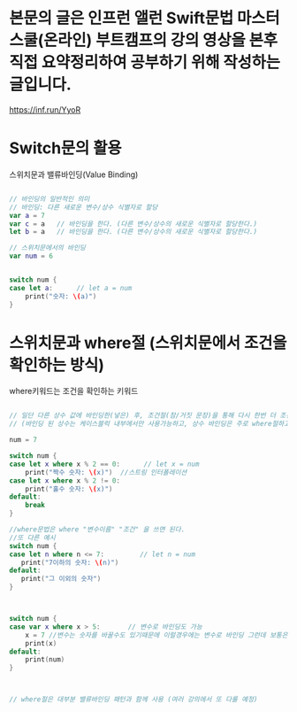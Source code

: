 # 본문의 글은 인프런 앨런 Swift문법 마스터 스쿨(온라인) 부트캠프의 강의 영상을 본후 직접 요약정리하여 공부하기 위해 작성하는 글입니다.
https://inf.run/YyoR    

# Switch문의 활용

스위치문과 밸류바인딩(Value Binding)   
```swift

// 바인딩의 일반적인 의미
// 바인딩: 다른 새로운 변수/상수 식별자로 할당
var a = 7
var c = a   // 바인딩을 한다. (다른 변수/상수의 새로운 식별자로 할당한다.)
let b = a   // 바인딩을 한다. (다른 변수/상수의 새로운 식별자로 할당한다.)

// 스위치문에서의 바인딩
var num = 6


switch num {
case let a:      // let a = num
    print("숫자: \(a)")
}
```

# 스위치문과 where절 (스위치문에서 조건을 확인하는 방식)
where키워드는 조건을 확인하는 키워드

```swift

// 일단 다른 상수 값에 바인딩한(넣은) 후, 조건절(참/거짓 문장)을 통해 다시 한번 더 조건 확인
// (바인딩 된 상수는 케이스블럭 내부에서만 사용가능하고, 상수 바인딩은 주로 where절하고 같이 사용됨)

num = 7

switch num {
case let x where x % 2 == 0:      // let x = num
    print("짝수 숫자: \(x)")  //스트링 인터폴레이션
case let x where x % 2 != 0:
    print("홀수 숫자: \(x)")
default:
    break
}

//where문법은 where "변수이름" "조건" 을 쓰면 된다.
//또 다른 예시
switch num {
case let n where n <= 7:         // let n = num
   print("7이하의 숫자: \(n)")
default:
   print("그 이외의 숫자")
}



switch num {
case var x where x > 5:       // 변수로 바인딩도 가능
    x = 7 //변수는 숫자를 바꿀수도 있기때문에 이럴경우에는 변수로 바인딩 그런데 보통은 이 경우는 잘 없어서 let으로 바인딩을 많이 함
    print(x)
default:
    print(num)
}



// where절은 대부분 밸류바인딩 패턴과 함께 사용 (여러 강의에서 또 다룰 예정)
